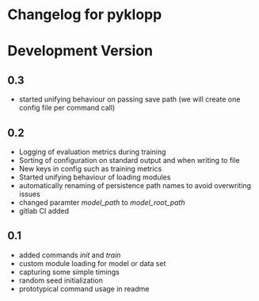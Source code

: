 # Changelog for pyklopp

# Development Version

## 0.3
* started unifying behaviour on passing save path (we will create one config file per command call)

## 0.2
* Logging of evaluation metrics during training
* Sorting of configuration on standard output and when writing to file
* New keys in config such as training metrics
* Started unifying behaviour of loading modules
* automatically renaming of persistence path names to avoid overwriting issues
* changed paramter *model_path* to *model_root_path*
* gitlab CI added

## 0.1
* added commands *init* and *train*
* custom module loading for model or data set
* capturing some simple timings
* random seed initialization
* prototypical command usage in readme